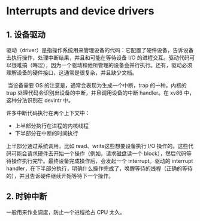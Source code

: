 # Interrupts and device drivers

## 1. 设备驱动	

驱动（driver）是指操作系统用来管理设备的代码：它配置了硬件设备，告诉设备去执行操作，处理中断结果，并且和可能在等待设备 I/O 的进程交互。驱动代码可以很难搞（晦涩），因为一个驱动和他所管理的设备会并行执行。还有，驱动必须理解设备的硬件接口，这通常是很复杂，并且缺少文档。

​	当设备需要 OS 的注意是，通常会表现为生成一个中断，trap 的一种。内核的 trap 处理代码会识别出设备的中断，并且调用设备的中断 handler。在 xv86 中，这种分法识别在 devintr 中。

许多中断代码执行在两个上下文中：

- 上半部分执行在进程的内核线程
- 下半部分在中断的时间执行

上半部分通过系统调用，比如 read、write这些想要设备执行 I/O 操作的。这些代码可能会请求硬件去开始一个操作（例如，请求磁盘读一个 block），然后代码等待操作执行完毕。最终设备完成操作后，会发起一个 interrupt。驱动的 interrupt handler，在下半部分执行，明确什么操作完成了，唤醒等待的线程（正确的等待的），并且告诉硬件继续开始等待下一个操作。

## 2. 时钟中断

一般用来作业调度，防止一个进程抢占 CPU 太久。

